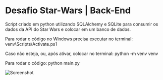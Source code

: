 # Desafio Star-Wars | Back-End
 Script criado em python utilizando SQLAlchemy e SQLite para consumir os dados da API do Star Wars e colocar em um banco de dados.

Para rodar o código no Windows precisa executar no terminal:
venv\Scripts\Activate.ps1

Caso não esteja, ou, após ativar, colocar no terminal:
python -m venv venv

Para rodar o código:
python main.py

![Screenshot](DiagramaDados)
